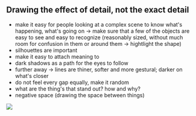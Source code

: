 ## Drawing the effect of detail, not the exact detail

- make it easy for people looking at a complex scene to know what's happening, what's going on -> make sure that a few of the objects are easy to see and easy to recognize (reasonably sized, without much room for confusion in them or around them -> hightlight the shape)
- silhouettes are important
- make it easy to attach meaning to
- dark shadows as a path for the eyes to follow
- further away -> lines are  thiner, softer and more gestural; darker on what's closer
- do not feel every gap equally, make it random
- what are the thing's that stand out? how and why?
- negative space (drawing the space between things)

![](https://i.imgur.com/UsBLNMA.png)
